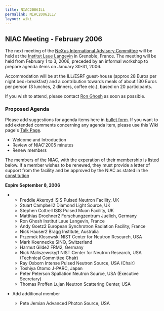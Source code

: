 ```yaml
---
title: NIAC2006ILL
permalink: NIAC2006ILL/
layout: wiki
---
```


NIAC Meeting - February 2006
----------------------------

The next meeting of the [ NeXus International Advisory
Committee](NIAC "wikilink") will be held at the [Institut Laue
Langevin](http://www.ill.fr) in Grenoble, France. The meeting will be
held from February 1 to 3, 2006, preceded by an informal workshop to
prepare agenda items on January 30-31, 2006.

Accommodation will be at the ILL/ESRF guest-house (approx 28 Euros per
night bed+breakfast) and a contribution towards meals of about 130 Euros
per person (3 lunches, 2 dinners, coffee etc.), based on 20
participants.

If you wish to attend, please contact [Ron Ghosh](mailto:ghosh@ill.fr)
as soon as possible.

### Proposed Agenda

Please add suggestions for agenda items here in [ bullet
form](Help:Editing#Lists "wikilink"). If you want to add extended
comments concerning any agenda item, please use this Wiki page's [ Talk
Page](Talk:NIAC_Meetings "wikilink").

-   Welcome and Introduction
-   Review of NIAC'2005 minutes
-   Renew members

The members of the NIAC, with the experation of their membership is
listed below. If a member wishes to be renewed, they must provide a
letter of support from the facility and be approved by the NIAC as
stated in the [constitution](NIAC "wikilink")

**Expire September 8, 2006**

-   -   Freddie Akeroyd ISIS Pulsed Neutron Facility, UK
    -   Stuart Campbell2 Diamond Light Source, UK
    -   Stephen Cottrell ISIS Pulsed Muon Facility, UK
    -   Matthias Drochner2 Forschungzentrum Juelich, Germany
    -   Ron Ghosh Institut Laue Langevin, France
    -   Andy Goetz2 European Synchrotron Radiation Facility, France
    -   Nick Hauser2 Bragg Institute, Australia
    -   Przemek Klosowski NIST Center for Neutron Research, USA
    -   Mark Koennecke SINQ, Switzerland
    -   Harmut Gilde2 FRM2, Germany
    -   Nick Maliszewskyj1 NIST Center for Neutron Research, USA
        (Technical Committee Chair)
    -   Ray Osborn Intense Pulsed Neutron Source, USA (Chair)
    -   Toshiya Otomo J-PARC, Japan
    -   Peter Peterson Spallation Neutron Source, USA (Executive
        Secretary)
    -   Thomas Proffen Lujan Neutron Scattering Center, USA

-   Add additional member
    -   Pete Jemian Advanced Photon Source, USA

